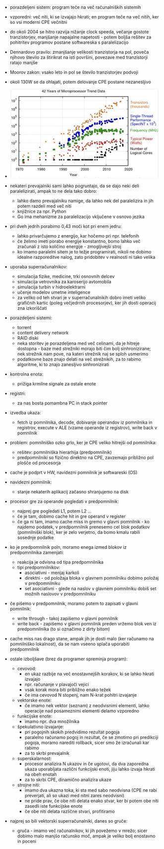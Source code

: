 - porazdeljeni sistem: program teče na več računalniških sistemih
- vzporedni: več niti, ki se izvajajo hkrati; en program teče na več nitih, ker so vsi moderni CPE večnitni

- do okoli 2004 se hitro razvija nižanje clock speeda, večanje gostote tranzistorjev, manjšanje napajalne napetosti - potem boljša rešitev za pohitritev programov postane softwareska s paralelizacijo
- Dennardovo pravilo: zmanjšanje velikosti tranzistorja na pol, poveča njihovo število za štirikrat na isti površini, povezave med tranzistorji ratajo manjše
- Moorov zakon: vsako leto in pol se število tranzistorjev podvoji
- okoli 130W se da ohlajati, potem delovanje CPE postane nezanesljivo
- ![500](../../Images4/Pasted%20image%2020251002084658.png)
- nekateri prevajalniki sami lahko pogruntajo, da se dajo neki deli paralelizirati, ampak to ne dela tako dobro:
	- lahko damo prevajalniku namige, da lahko nek del paralelizira in jih potem razdeli med več niti
	- knjižnice za npr. Python
	- Go ima mehanizme za paralelizacijo vključene v osnovo jezika

- pri dveh jedrih porabimo 0,43 moči kot pri enem jedru:
	- lahko privarčujemo z energijo, kar hočemo pri npr. telefonih
	- če želimo imeti porabo energije konstantno, bomo lahko več zračunali z isto količino energije - zmogljivejši stroj
	- ko imamo paralelni sitem je to težje programirati, nikoli ne dobimo idealne razporeditve nalog, zato pridobitev v realnosti ni tako velika

- uporaba superračunalnikov:
	- simulacija fizike, medicine, trki osnovnih delcev
	- simulacija vetrovnika za karoserijo avtomobila
	- simulacija turbin v hidroelektrarni
	- učenje modelov umetne inteligence
	- za veliko od teh stvari je v superračunalnikih dobro imeti veliko grafičnih kartic (poleg večjedrnih procesorjev), ker jih dosti operacij zna izkoriščati

- porazdeljeni sistemi:
	- torrent
	- content delivery network
	- RAID diski
	- neka storitev je porazdeljena med več celinami, da je hitreje dostopna - baze med strežniki morajo biti čim bolj sinhronizirane; nek strežnik nam pove, na kateri strežnik naj se sploh usmerimo
	- podatkovne baze znajo delati na več strežnikih, za to rabimo algoritme, ki to znajo zanesljivo sinhronizirati

- kontrolna enota:
	- prižiga krmilne signale za ostale enote
- registri:
	- za nas bosta pomambna PC in stack pointer
- izvedba ukaza:
	- fetch iz pomnilnika, decode, dobivanje operandov iz pomnilnika in registrov, execute v ALE (vzame operande iz registrov), write back v pomnilnik
- problem: pomnilniško ozko grlo, ker je CPE veliko hitrejši od pomnilnika:
	- rešitev: pomnilniška hierarhija (predpomnilnik)
	- predpomnilniki so fizično direktno na CPE, zavzemajo približno pol plošče od procesorja

- cache je podprt v HW, navidezni pomnilnik je softwareski (OS)
- navidezni pomnilnik:
	- stanje nekaterih aplikacij začasno shranjujemo na disk

- procesor gre za operande pogledati v predpomnilnik:
	- najprej gre pogledati L1, potem L2 ...
	- če je tam, dobimo cache hit in gre operand v register
	- če ga ni tam, imamo cache miss in gremo v glavni pomnilnik - ko najdemo podatek, v predpomnilnik prenesemo cel blok podatkov (pomnilniški blok), ker je zelo verjetno, da bomo kmalu rabili sosednje podatke

- ko je predpomnilnik poln, moramo enega izmed blokov iz predpomnilnika zamenjati:
	- reakcija je odvisna od tipa predpomnilnika
	- tipi predpomnilnikov:
		- asociativni - menjaj karkoli
		- direktni - od položaja bloka v glavnem pomnilniku dobimo položaj v predpomnilniku
		- set asociativni - glede na naslov v glavnem pomnilniku dobiš set možnih naslovov v predpomnilniku

- če pišemo v predpomnilnik, moramo potem to zapisati v glavni pomnilnik:
	- write through - takoj zapišemo v glavni pomnilnik
	- write back - zapišemo v glavni pomnilnik preden vržemo blok ven iz predpomnilnika (to si označimo z dirty bitom)

- cache miss nas drago stane, ampak jih je dosti malo (ker računamo na pomnilniško lokalnost), da se nam vseeno splača uporabiti predpomnilnik

- ostale izboljšave (brez da programer spreminja program):
	- cevovod:
		- en ukaz razbije na več enostavnejših korakov, ki se lahko hkrati izvajajo
		- npr. računanje v plavajoči vejici
		- vsak korak mora biti približno enako težek
		- če ima cevovod N stopenj, nam N-krat pohitri izvajanje
	- vektorske enote:
		- če imamo nek vektor (seznam) z neodvisnimi elementi, lahko operacije nad posameznimi elementi delamo vzporedno
	- funkcijske enote:
		- imamo npr. dva množilnika
	- špekulativno izvajanje:
		- pri pogojnih skokih predvidimo rezultat pogoja
		- paralelno računamo pogoj in rezultat, če se zmotimo pri predikciji pogoja, moramo narediti rollback, sicer smo že izračunali kar rabimo
		- za to skrbi prevajalnik
	- superskalarnost:
		- procesor analizira N ukazov in če ugotovi, da dva zaporedna ukaza uporabljata različni funkcijski enoti, jiju lahko izvaja hkrati na obeh enotah
		- za to skrbi CPE, dinamično analizira ukaze
	- strojne niti:
		- imamo dva ukazna toka, ki sta med sabo neodvisna (CPE ne rabi preverjati, ali so ukazi med nitni zares neodvisni)
		- ne pride prav, če obe niti delata enako stvar, ker bi potem obe niti zasedli iste funkcijske enote
		- če obe niti delata različne stvari, profitiramo

- najprej so bili vektorski superračunalniki, danes so gruče:
	- gruča - imamo več računalnikov, ki jih povežemo v mrežo; sicer dobimo malo manjšo računsko moč, ampak je veliko bolj enostavno in poceni